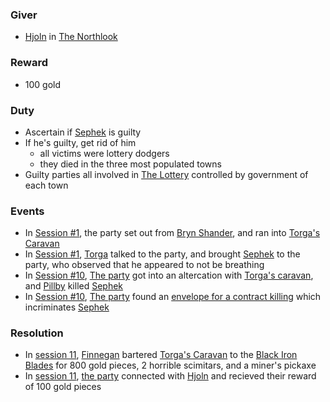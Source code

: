 ### Giver
- [Hjoln](/pages/hjoln) in [The Northlook](/pages/the-northlook)

### Reward
- 100 gold

### Duty
- Ascertain if [Sephek](/pages/sephek-kaltro) is guilty
- If he's guilty, get rid of him
    - all victims were lottery dodgers
    - they died in the three most populated towns
- Guilty parties all involved in [The Lottery](/pages/the-lottery) controlled by government of each town

### Events
- In [Session #1](#session-1), the party set out from [Bryn Shander](/pages/bryn-shander), and ran into [Torga's Caravan](/pages/toargs-caravan)
- In [Session #1](#session-1), [Torga](/pages/torrga-icevien) talked to the party, and brought [Sephek](/pages/sephek-kaltro) to the party, who observed that he appeared to not be breathing
- In [Session #10](#session-10), [The party](/pages/party) got into an altercation with [Torga's caravan](/pages/toargs-caravan), and [Pillby](/pages/pillby) killed [Sephek](/pages/sephek-kaltro)
- In [Session #10](#session-10), [The party](/pages/party) found an [envelope for a contract killing](/pages/incriminating-assassination-contract) which incriminates [Sephek](/pages/sephek-kaltro)

### Resolution
- In [session 11](/pages/session-11), [Finnegan](/pages/finnegan) bartered [Torga's Caravan](/pages/toargs-caravan) to the [Black Iron Blades](/pages/black-iron-blades) for 800 gold pieces, 2 horrible scimitars, and a miner's pickaxe
- In [session 11](/pages/session-11), [the party](/pages/party) connected with [Hjoln](/pages/hjoln) and recieved their reward of 100 gold pieces

